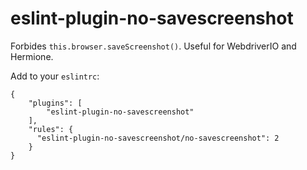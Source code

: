 # eslint-plugin-no-savescreenshot

Forbides `this.browser.saveScreenshot()`. Useful for WebdriverIO and Hermione.

Add to your `eslintrc`:
```
{
    "plugins": [
        "eslint-plugin-no-savescreenshot"
    ],
    "rules": {
      "eslint-plugin-no-savescreenshot/no-savescreenshot": 2
    }
}
```
